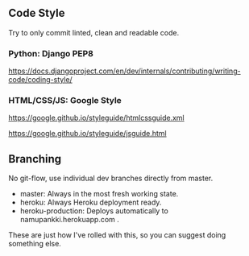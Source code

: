 ## Code Style
Try to only commit linted, clean and readable code.

### Python: Django PEP8
  https://docs.djangoproject.com/en/dev/internals/contributing/writing-code/coding-style/
### HTML/CSS/JS: Google Style
  https://google.github.io/styleguide/htmlcssguide.xml
  
  https://google.github.io/styleguide/jsguide.html

## Branching
No git-flow, use individual dev branches directly from master.
* master: Always in the most fresh working state.
* heroku: Always Heroku deployment ready.
* heroku-production: Deploys automatically to namupankki.herokuapp.com .

These are just how I've rolled with this, so you can suggest doing something else.
